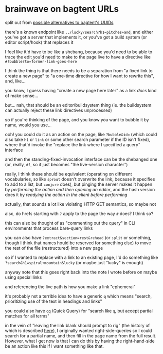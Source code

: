 # brainwave on bagtent URLs

split out from [possible alternatives to bagtent's UUIDs](c4g5h-7tqnh-8j8gd-eaqvs-sxh8j)

there's a known endpoint like `../lucky/search?h1=pitches+and`, and either you've got a server that implements it, or you've got a build system (or editor script/hook) that replaces it

I feel like it'd have to be like a shebang, because you'd need to be able to trace the edit you'd need to make to the page live to have a directive like `#!bubble?to=former-link-goes-here`

I think the thing is that there needs to be a separation from "a fixed link to create a new page" to "a one-time directive for how I want to rewrite this", and, like...

you know, I guess having "create a new page here later" as a link *does* kind of make sense...

but... nah, that should be an editor/buildsystem thing (ie. the buildsystem can actually reject these link directives unprocessed)

so if you're thinking of the page, and you know you want to bubble it by name, would you use...

ooh! you could do it as an action on the page, like `?bubble&id=` (which could also take `h1` or `link` or some other search parameter if the ID isn't fixed), where that'd invoke the "replace the link where I specified a query" interface

and then the standing-fixed-invocation interface can be the shebanged one (or, really, `#?`, so it just becomes "the live-version character")

really, I think these should be equivalent (operating on different vocabularies, so like `sprout` doesn't overwrite the link, because it specifies to add to a list, but `conjure` does), but pinging the server makes it happen by *performing the action and then opening an editor*, and the hash version does it by *readying the action in the client before performing*

actually, that sounds a lot like violating HTTP GET semantics, so maybe not

also, do hrefs starting with `?` apply to the page the way `#` does? I think so?

this can also be thought of as "commenting out the query" in CLI environments that process bare-query links

you can also have `?extract&section=rest&rehead` (or `split` or something, though I think that names hould be reserved for something else) to move the rest of the file (restructured) into a new page

so if I wanted to replace with a link to an existing page, I'd do something like `?search&h1=spiral+mountain&lucky` (or maybe just "lucky" is enough)

anyway note that this goes right back into the note I wrote before on maybe using special links

and referencing the live path is how you make a link "ephemeral"

it's probably not a terrible idea to have a generic `q` which means "search, prioritizing use of the text in headings and links"

you could also have `qq` (Quick Query) for "search like `q`, but accept partial matches for all terms"

in the vein of "leaving the link blank should prompt to rig" (the history of which is described [here](h3jma-ap4ef-01a3j-hfdjq-d31jq)), I originally wanted right-side-queries so I could search for a partial name, and then fill in the page name from the full result. However, what I get now is that I can do this by having the right-hand-side be an action like this if I want something like that.
